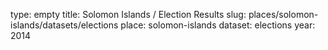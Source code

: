 type: empty
title: Solomon Islands / Election Results
slug: places/solomon-islands/datasets/elections
place: solomon-islands
dataset: elections
year: 2014
